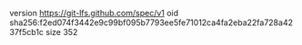 version https://git-lfs.github.com/spec/v1
oid sha256:f2ed074f3442e9c99bf095b7793ee5fe71012ca4fa2eba22fa728a4237f5cb1c
size 352
